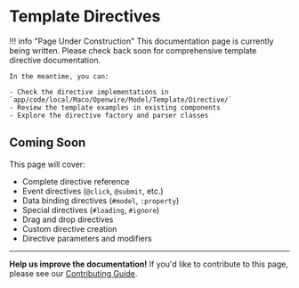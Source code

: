 # Template Directives

!!! info "Page Under Construction"
    This documentation page is currently being written. Please check back soon for comprehensive template directive documentation.

    In the meantime, you can:
    
    - Check the directive implementations in `app/code/local/Maco/Openwire/Model/Template/Directive/`
    - Review the template examples in existing components
    - Explore the directive factory and parser classes

## Coming Soon

This page will cover:

- Complete directive reference
- Event directives (`@click`, `@submit`, etc.)
- Data binding directives (`#model`, `:property`)
- Special directives (`#loading`, `#ignore`)
- Drag and drop directives
- Custom directive creation
- Directive parameters and modifiers

---

**Help us improve the documentation!** If you'd like to contribute to this page, please see our [Contributing Guide](../contributing.md).